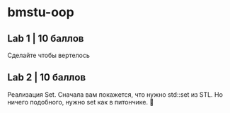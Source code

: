 # bmstu-oop
## Lab 1 | 10 баллов
Сделайте чтобы вертелось
## Lab 2 | 10 баллов
Реализация Set. Сначала вам покажется, что нужно std::set из STL. Но ничего подобного, нужно set как в питончике. :smiling_face_with_tear:
